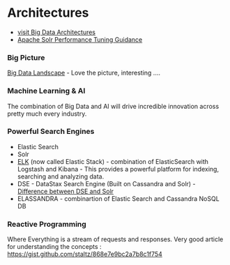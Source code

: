 # Architectures
* [visit Big Data Architectures](https://github.com/sambos/Architecture/wiki)
* [Apache Solr Performance Tuning Guidance](solr-tuning.md)

### Big Picture
[Big Data Landscape](http://mattturck.com/wp-content/uploads/2016/03/Big-Data-Landscape-2016-v18-FINAL.png) - Love the picture, interesting ....   

### Machine Learning & AI
The combination of Big Data and AI will drive incredible innovation across pretty much every industry.


### Powerful Search Engines
* Elastic Search
* Solr
* [ELK](https://www.elastic.co/videos/introduction-to-the-elk-stack) (now called Elastic Stack) - combination of ElasticSearch with Logstash and Kibana - This provides a powerful platform for indexing, searching and analyzing data.
* DSE - DataStax Search Engine (Built on Cassandra and Solr) - [Difference between DSE and Solr](https://docs.datastax.com/en/dse/5.1/dse-admin/datastax_enterprise/search/searchOssSolrDiff.html?hl=dse%2Csolr)
* ELASSANDRA - combinartion of Elastic Search and Cassandra NoSQL DB

### Reactive Programming
Where Everything is a stream of requests and responses. Very good article for understanding the concepts : https://gist.github.com/staltz/868e7e9bc2a7b8c1f754
